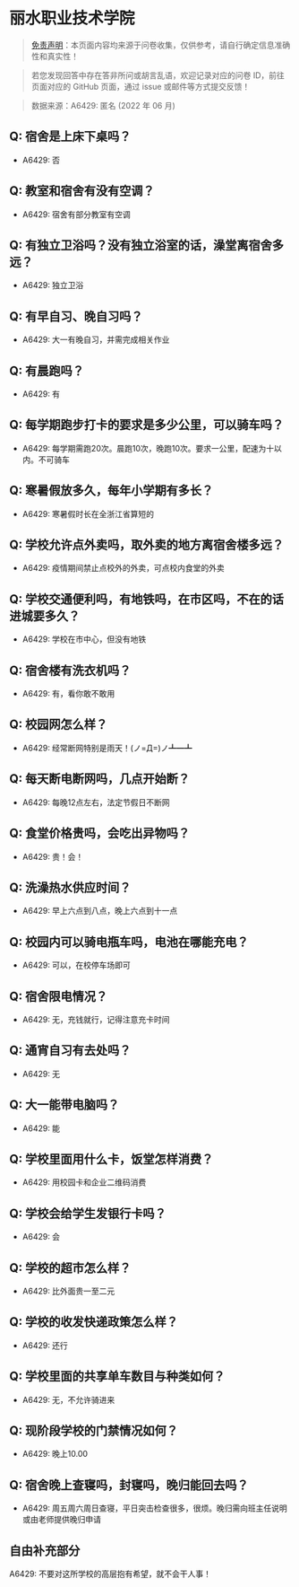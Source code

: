 # 丽水职业技术学院

> [免责声明](https://colleges.chat/#_3)：本页面内容均来源于问卷收集，仅供参考，请自行确定信息准确性和真实性！

> 若您发现回答中存在答非所问或胡言乱语，欢迎记录对应的问卷 ID，前往页面对应的 GitHub 页面，通过 issue 或邮件等方式提交反馈！

> 数据来源：A6429: 匿名 (2022 年 06 月)

## Q: 宿舍是上床下桌吗？

- A6429: 否

## Q: 教室和宿舍有没有空调？

- A6429: 宿舍有部分教室有空调

## Q: 有独立卫浴吗？没有独立浴室的话，澡堂离宿舍多远？

- A6429: 独立卫浴

## Q: 有早自习、晚自习吗？

- A6429: 大一有晚自习，并需完成相关作业

## Q: 有晨跑吗？

- A6429: 有

## Q: 每学期跑步打卡的要求是多少公里，可以骑车吗？

- A6429: 每学期需跑20次。晨跑10次，晚跑10次。要求一公里，配速为十以内。不可骑车

## Q: 寒暑假放多久，每年小学期有多长？

- A6429: 寒暑假时长在全浙江省算短的

## Q: 学校允许点外卖吗，取外卖的地方离宿舍楼多远？

- A6429: 疫情期间禁止点校外的外卖，可点校内食堂的外卖

## Q: 学校交通便利吗，有地铁吗，在市区吗，不在的话进城要多久？

- A6429: 学校在市中心，但没有地铁

## Q: 宿舍楼有洗衣机吗？

- A6429: 有，看你敢不敢用

## Q: 校园网怎么样？

- A6429: 经常断网特别是雨天！(ノ=Д=)ノ┻━┻

## Q: 每天断电断网吗，几点开始断？

- A6429: 每晚12点左右，法定节假日不断网

## Q: 食堂价格贵吗，会吃出异物吗？

- A6429: 贵！会！

## Q: 洗澡热水供应时间？

- A6429: 早上六点到八点，晚上六点到十一点

## Q: 校园内可以骑电瓶车吗，电池在哪能充电？

- A6429: 可以，在校停车场即可

## Q: 宿舍限电情况？

- A6429: 无，充钱就行，记得注意充卡时间

## Q: 通宵自习有去处吗？

- A6429: 无

## Q: 大一能带电脑吗？

- A6429: 能

## Q: 学校里面用什么卡，饭堂怎样消费？

- A6429: 用校园卡和企业二维码消费

## Q: 学校会给学生发银行卡吗？

- A6429: 会

## Q: 学校的超市怎么样？

- A6429: 比外面贵一至二元

## Q: 学校的收发快递政策怎么样？

- A6429: 还行

## Q: 学校里面的共享单车数目与种类如何？

- A6429: 无，不允许骑进来

## Q: 现阶段学校的门禁情况如何？

- A6429: 晚上10.00

## Q: 宿舍晚上查寝吗，封寝吗，晚归能回去吗？

- A6429: 周五周六周日查寝，平日突击检查很多，很烦。晚归需向班主任说明或由老师提供晚归申请

## 自由补充部分

A6429: 不要对这所学校的高层抱有希望，就不会干人事！